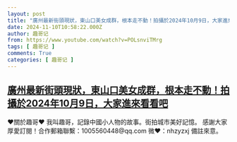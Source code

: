 ```yaml
---
layout: post
title: "廣州最新街頭現狀，東山口美女成群，根本走不動！拍攝於2024年10月9日，大家進來看看吧"
date: 2024-11-10T10:58:22.000Z
author: 趣哥记
from: https://www.youtube.com/watch?v=POLsnviTMrg
tags: [ 趣哥记 ]
comments: True
categories: [ 趣哥记 ]
---
```

<!--1731236302000-->
[廣州最新街頭現狀，東山口美女成群，根本走不動！拍攝於2024年10月9日，大家進來看看吧](https://www.youtube.com/watch?v=POLsnviTMrg)
------

<div>
♥關於趣哥♥  我叫趣哥，記錄中國小人物的故事。街拍城市美好記憶。  感謝大家厚愛訂閱！合作郵箱聯繫：1005560448@qq.com 微❤：nhzyzxj 備註來意。
</div>
